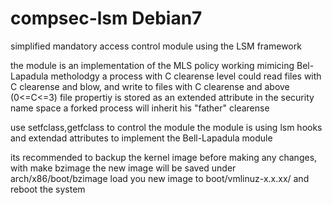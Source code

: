 # compsec-lsm Debian7
simplified mandatory access control module using the LSM framework 

the module is an implementation of the MLS policy working mimicing Bel-Lapadula metholodgy 
a process with C clearense level could read files with C clearense and blow, and write to
files with C clearense and above (0<=C<=3)
file propertiy is stored as an extended attribute in the security name space
a forked process will inherit his "father" clearense 

use setfclass,getfclass to control the module 
the module is using lsm hooks and extendad attributes to implement the Bell-Lapadula module

its recommended to backup the kernel image before making any changes, with make bzimage
the new image will be saved under arch/x86/boot/bzimage
load you new image to boot/vmlinuz-x.x.xx/ and reboot the system
